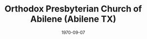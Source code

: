 ---
date: &id001 1970-09-07
end_date: null
location:
  address: 2742 Buffalo Gap Road
  city: Abilene
  state: TX
minister:
- end: 1981-01-01
  name: Jonathan Male
  start: 1971-01-01
  type: Pastor
- end: 1998-01-01
  name: Neil Lodge
  start: 1981-01-01
  type: Pastor
- end: null
  name: Robert Lotzer
  start: 2000-01-01
  type: Pastor
ministers:
- Jonathan Male
- Neil Lodge
- Robert Lotzer
name: Orthodox Presbyterian Church of Abilene
names:
- end: null
  name: Orthodox Presbyterian Church of Abilene
  start: 1970-09-07
origination_date: *id001
raw_data: "TX  Abilene\nOrthodox Presbyterian Church of Abilene  (September 7, 1970\u2013\
  \ )\n2742 Buffalo Gap Road\nPastors: Jonathan Male, 1971\u201381\nNeil Lodge, 1981\u2013\
  98\nRobert Lotzer, 2000\u2013"
received_from: null
states:
- TX
status:
  active: true
  end_date: null
  reason: null
  received_from: null
  withdrawal_to: null
title: Orthodox Presbyterian Church of Abilene (Abilene TX)
year_established:
- 1970

---
